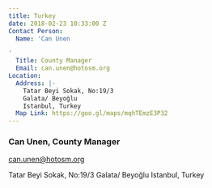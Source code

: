 ```yaml
---
title: Turkey
date: 2018-02-23 10:33:00 Z
Contact Person:
  Name: 'Can Unen

'
  Title: County Manager
  Email: can.unen@hotosm.org
Location:
  Address: |-
    Tatar Beyi Sokak, No:19/3
    Galata/ Beyoğlu
    Istanbul, Turkey
  Map Link: https://goo.gl/maps/mqhTEmzE3P32
---
```


### Can Unen, County Manager
[can.unen@hotosm.org](can.unen@hotosm.org)

Tatar Beyi Sokak, No:19/3
Galata/ Beyoğlu
Istanbul, Turkey